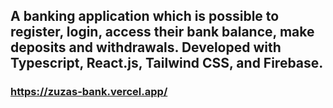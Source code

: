 ## A banking application  which is possible to register, login, access their bank balance, make deposits and withdrawals. Developed with Typescript, React.js, Tailwind CSS, and Firebase.
### https://zuzas-bank.vercel.app/